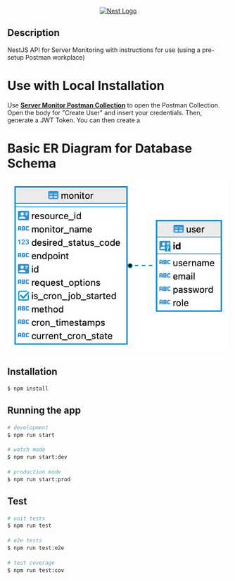 <p align="center">
  <a href="http://nestjs.com/" target="blank"><img src="https://nestjs.com/img/logo-small.svg" width="200" alt="Nest Logo" /></a>
</p>

[circleci-image]: https://img.shields.io/circleci/build/github/nestjs/nest/master?token=abc123def456
[circleci-url]: https://circleci.com/gh/nestjs/nest

## Description

NestJS API for Server Monitoring with instructions for use (using a pre-setup Postman workplace)

# Use with Local Installation


Use <a href="https://tinyurl.com/334ztzyp/" target="blank"><b><u>Server Monitor Postman Collection</b></u></a> to open the Postman Collection. Open the body for "Create User" and insert your credentials. Then, generate a JWT Token. You can then create a 

# Basic ER Diagram for Database Schema

![Screenshot](erdiagram.png)


## Installation

```bash
$ npm install
```

## Running the app

```bash
# development
$ npm run start

# watch mode
$ npm run start:dev

# production mode
$ npm run start:prod
```

## Test

```bash
# unit tests
$ npm run test

# e2e tests
$ npm run test:e2e

# test coverage
$ npm run test:cov
```


